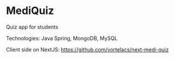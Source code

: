 # MediQuiz
Quiz app for students

Technologies: Java Spring, MongoDB, MySQL

Client side on NextJS:
https://github.com/vortelacs/next-medi-quiz
